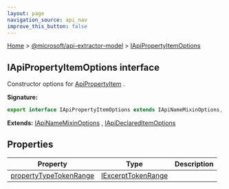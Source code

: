 ```yaml
---
layout: page
navigation_source: api_nav
improve_this_button: false
---
```



[Home](./index.md) &gt; [@microsoft/api-extractor-model](./api-extractor-model.md) &gt; [IApiPropertyItemOptions](./api-extractor-model.iapipropertyitemoptions.md)

## IApiPropertyItemOptions interface

Constructor options for [ApiPropertyItem](./api-extractor-model.apipropertyitem.md) .

<b>Signature:</b>

```typescript
export interface IApiPropertyItemOptions extends IApiNameMixinOptions, IApiReleaseTagMixinOptions, IApiOptionalMixinOptions, IApiDeclaredItemOptions
```
<b>Extends:</b> [IApiNameMixinOptions](./api-extractor-model.iapinamemixinoptions.md) , [IApiDeclaredItemOptions](./api-extractor-model.iapideclareditemoptions.md)

## Properties

|  Property | Type | Description |
|  --- | --- | --- |
|  [propertyTypeTokenRange](./api-extractor-model.iapipropertyitemoptions.propertytypetokenrange.md) | [IExcerptTokenRange](./api-extractor-model.iexcerpttokenrange.md) |  |
